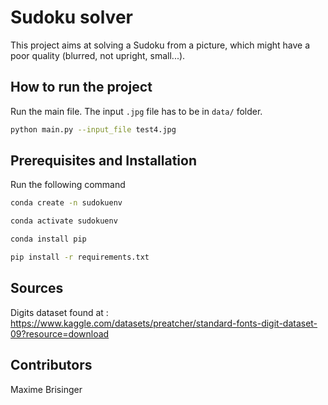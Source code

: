 # Sudoku solver
This project aims at solving a Sudoku from a picture, which might have a poor quality (blurred, not upright, small...).

## How to run the project
Run the main file. The input `.jpg` file has to be in `data/` folder.
```bash
python main.py --input_file test4.jpg
```

## Prerequisites and Installation
Run the following command
```bash
conda create -n sudokuenv
```
```bash
conda activate sudokuenv
```
```bash
conda install pip
```
```bash
pip install -r requirements.txt
```

## Sources
Digits dataset found at : https://www.kaggle.com/datasets/preatcher/standard-fonts-digit-dataset-09?resource=download

## Contributors
Maxime Brisinger
